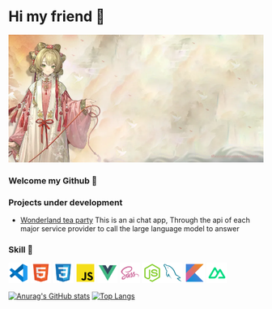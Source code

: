 # Hi my friend 👋 

<a href="https://blog.sooooooooooooooooootheby.top/" target="_block">
    <img src="https://github.com/sooooooooooooooooootheby/sooooooooooooooooootheby/blob/main/Canvas-Ruom.webp" alt="cover" >
</a>

### Welcome my Github 🎉

### Projects under development

- [Wonderland tea party](https://github.com/sooooooooooooooooootheby/Wonderland-tea-party) This is an ai chat app, Through the api of each major service provider to call the large language model to answer

### Skill 🛟

<img src="https://github.com/sooooooooooooooooootheby/sooooooooooooooooootheby/blob/main/icon/file_type_vscode_icon_130084.svg" width="40" height="40"/>  <img src="https://github.com/sooooooooooooooooootheby/sooooooooooooooooootheby/blob/main/icon/html_icon_130541.svg" width="40" height="40"/>  <img src="https://github.com/sooooooooooooooooootheby/sooooooooooooooooootheby/blob/main/icon/file_type_css_icon_130661.svg" width="40" height="40"/>  <img src="https://github.com/sooooooooooooooooootheby/sooooooooooooooooootheby/blob/main/icon/file_type_js_official_icon_130509.svg" width="40" height="40"/>  <img src="https://github.com/sooooooooooooooooootheby/sooooooooooooooooootheby/blob/main/icon/file_type_vue_icon_130078.svg" width="40" height="40"/>  <img src="https://github.com/sooooooooooooooooootheby/sooooooooooooooooootheby/blob/main/icon/file_type_sass_icon_130182.svg" width="40" height="40"/>  <img src="https://github.com/sooooooooooooooooootheby/sooooooooooooooooootheby/blob/main/icon/file_type_node_icon_130301.svg" width="40" height="40"/><img src="https://github.com/sooooooooooooooooootheby/sooooooooooooooooootheby/blob/main/icon/file_type_mysql_icon_130379.svg" width="40" height="40"/>  <img src="https://github.com/sooooooooooooooooootheby/sooooooooooooooooootheby/blob/main/icon/file_type_kotlin_icon_130487.svg" width="40" height="40"/>  <img src="https://github.com/sooooooooooooooooootheby/sooooooooooooooooootheby/blob/main/icon/nuxt.svg" width="40" height="40"/>

[![Anurag's GitHub stats](https://github-readme-stats.vercel.app/api?username=sooooooooooooooooootheby&theme=dracula)](https://github.com/anuraghazra/github-readme-stats)
[![Top Langs](https://github-readme-stats.vercel.app/api/top-langs/?username=sooooooooooooooooootheby&theme=dracula&layout=compact)](https://github.com/anuraghazra/github-readme-stats)

